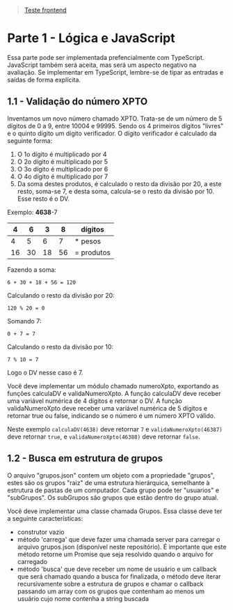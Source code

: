 > [Teste frontend](readme.md)

# Parte 1 - Lógica e JavaScript

Essa parte pode ser implementada prefencialmente com TypeScript. JavaScript também será aceita, mas será um aspecto negativo na avaliação. Se implementar em TypeScript, lembre-se de tipar as entradas e saídas de forma explícita.

## 1.1 - Validação do número XPTO

Inventamos um novo número chamado XPTO. Trata-se de um número de 5 dígitos de 0 a 9, entre 10004 e 99995. Sendo os 4 primeiros dígitos "livres" e o quinto dígito um dígito verificador. O dígito verificador é calculado da seguinte forma:

1) O 1o dígito é multiplicado por 4
2) O 2o dígito é multiplicado por 5
3) O 3o dígito é multiplicado por 6
4) O 4o dígito é multiplicado por 7
5) Da soma destes produtos, é calculado o resto da divisão por 20, a este resto, soma-se 7, e desta soma, calcula-se o resto da divisão por 10. Esse resto é o DV.

Exemplo:
**4638**-7

| 4 | 6 | 3 | 8 |dígitos|
|---|---|---|---|----|
| 4 | 5 | 6 | 7 | * pesos|
|16|30|18|56| = produtos|

Fazendo a soma:

```
6 + 30 + 18 + 56 = 120
```

Calculando o resto da divisão por 20:

```
120 % 20 = 0
```

Somando 7:

```
0 + 7 = 7
```

Calculando o resto da divisão por 10:

```
7 % 10 = 7
```

Logo o DV nesse caso é 7.

Você deve implementar um módulo chamado numeroXpto, exportando as funções calculaDV e validaNumeroXpto. A função calculaDV deve receber uma variável numérica de 4 dígitos e retornar o DV. A função validaNumeroXpto deve receber uma variável numérica de 5 dígitos e retornar true ou false, indicando se o número é um número XPTO válido.

Neste exemplo `calculaDV(4638)` deve retornar `7` e `validaNumeroXpto(46387)` deve retornar `true`, e `validaNumeroXpto(46388)` deve retornar `false`.

## 1.2 - Busca em estrutura de grupos

O arquivo "grupos.json" contem um objeto com a propriedade "grupos", estes são os grupos "raiz" de uma estrutura hierárquica, semelhante à estrutura de pastas de um computador. Cada grupo pode ter "usuarios" e "subGrupos". Os subGrupos são grupos que estão dentro do grupo atual.

Você deve implementar uma classe chamada Grupos. Essa classe deve ter a seguinte características:

- construtor vazio
- método 'carrega' que deve fazer uma chamada server para carregar o arquivo grupos.json (disponível neste repositório). É importante que este método retorne um Promise que seja resolvido quando o arquivo for carregado
- método 'busca' que deve receber um nome de usuário e um callback que será chamado quando a busca for finalizada, o método deve iterar recursivamente sobre a estrutura de grupos e chamar o callback passando um array com os grupos que contenham ao menos um usuário cujo nome contenha a string buscada
